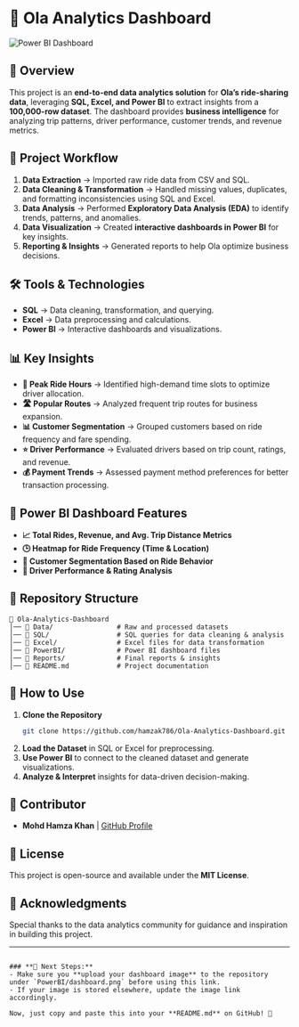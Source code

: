
# 🚖 Ola Analytics Dashboard  

![Power BI Dashboard](https://raw.githubusercontent.com/hamzak786/Ola-Analytics-Dashboard/main/PowerBI/dashboard.png)  

## 📌 Overview  
This project is an **end-to-end data analytics solution** for **Ola’s ride-sharing data**, leveraging **SQL, Excel, and Power BI** to extract insights from a **100,000-row dataset**. The dashboard provides **business intelligence** for analyzing trip patterns, driver performance, customer trends, and revenue metrics.  

## 🔄 Project Workflow  

1. **Data Extraction** → Imported raw ride data from CSV and SQL.  
2. **Data Cleaning & Transformation** → Handled missing values, duplicates, and formatting inconsistencies using SQL and Excel.  
3. **Data Analysis** → Performed **Exploratory Data Analysis (EDA)** to identify trends, patterns, and anomalies.  
4. **Data Visualization** → Created **interactive dashboards in Power BI** for key insights.  
5. **Reporting & Insights** → Generated reports to help Ola optimize business decisions.  

## 🛠️ Tools & Technologies  

- **SQL** → Data cleaning, transformation, and querying.  
- **Excel** → Data preprocessing and calculations.  
- **Power BI** → Interactive dashboards and visualizations.  

## 📊 Key Insights  

- **🚗 Peak Ride Hours** → Identified high-demand time slots to optimize driver allocation.  
- **🛣️ Popular Routes** → Analyzed frequent trip routes for business expansion.  
- **📊 Customer Segmentation** → Grouped customers based on ride frequency and fare spending.  
- **⭐ Driver Performance** → Evaluated drivers based on trip count, ratings, and revenue.  
- **💰 Payment Trends** → Assessed payment method preferences for better transaction processing.  

## 📌 Power BI Dashboard Features  

- **📈 Total Rides, Revenue, and Avg. Trip Distance Metrics**  
- **🕒 Heatmap for Ride Frequency (Time & Location)**  
- **🎯 Customer Segmentation Based on Ride Behavior**  
- **🚖 Driver Performance & Rating Analysis**  

## 📂 Repository Structure  

```
📂 Ola-Analytics-Dashboard
│── 📁 Data/                # Raw and processed datasets
│── 📁 SQL/                 # SQL queries for data cleaning & analysis
│── 📁 Excel/               # Excel files for data transformation
│── 📁 PowerBI/             # Power BI dashboard files
│── 📁 Reports/             # Final reports & insights
│── 📄 README.md            # Project documentation
```

## 🚀 How to Use  

1. **Clone the Repository**  
   ```bash
   git clone https://github.com/hamzak786/Ola-Analytics-Dashboard.git
   ```  
2. **Load the Dataset** in SQL or Excel for preprocessing.  
3. **Use Power BI** to connect to the cleaned dataset and generate visualizations.  
4. **Analyze & Interpret** insights for data-driven decision-making.  

## 👤 Contributor  

- **Mohd Hamza Khan** | [GitHub Profile](https://github.com/hamzak786)  

## 📜 License  

This project is open-source and available under the **MIT License**.  

## 🎯 Acknowledgments  

Special thanks to the data analytics community for guidance and inspiration in building this project.  

---
```

### **📝 Next Steps:**
- Make sure you **upload your dashboard image** to the repository under `PowerBI/dashboard.png` before using this link.  
- If your image is stored elsewhere, update the image link accordingly.  

Now, just copy and paste this into your **README.md** on GitHub! 🚀
